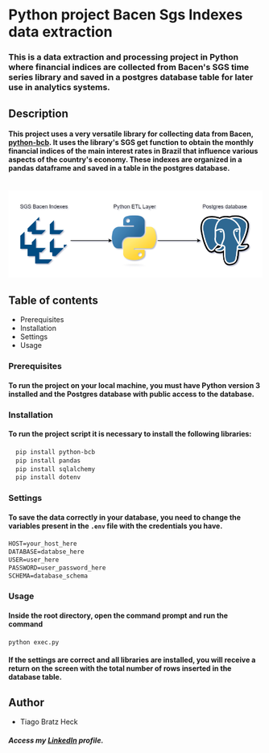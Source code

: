 # Python project Bacen Sgs Indexes data extraction

### This is a data extraction and processing project in Python where financial indices are collected from Bacen's SGS time series library and saved in a postgres database table for later use in analytics systems.
 
## Description

#### This project uses a very versatile library for collecting data from Bacen, [python-bcb](https://wilsonfreitas.github.io/python-bcb/). It uses the library's SGS get function to obtain the monthly financial indices of the main interest rates in Brazil that influence various aspects of the country's economy. These indexes are organized in a pandas dataframe and saved in a table in the postgres database.
&nbsp;
![alt text](images/diagram.png "Python project diagram")

## Table of contents
- Prerequisites
- Installation
- Settings
- Usage

### Prerequisites

#### To run the project on your local machine, you must have Python version 3 installed and the Postgres database with public access to the database.

### Installation

#### To run the project script it is necessary to install the following libraries:

```bash
  pip install python-bcb 
  pip install pandas
  pip install sqlalchemy
  pip install dotenv
```

### Settings

#### To save the data correctly in your database, you need to change the variables present in the `.env` file with the credentials you have.

```shell
HOST=your_host_here
DATABASE=databse_here
USER=user_here
PASSWORD=user_password_here
SCHEMA=database_schema
```

### Usage

#### Inside the root directory, open the command prompt and run the command

```shell
python exec.py
```

#### If the settings are correct and all libraries are installed, you will receive a return on the screen with the total number of rows inserted in the database table.

## Author
- Tiago Bratz Heck
##### Access my [LinkedIn](https://www.linkedin.com/in/tiago-bratz-heck-0b9b5696/) profile.

